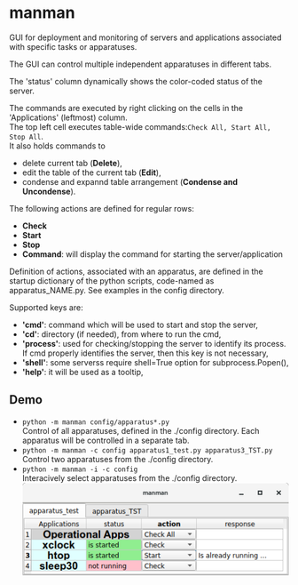 # manman
GUI for deployment and monitoring of servers and applications
associated with specific tasks or apparatuses.<br>

The GUI can control multiple independent apparatuses in different tabs.

The 'status' column dynamically shows the color-coded status of the server.

The commands are executed by right clicking on the cells in the 'Applications' (leftmost) column.<br>
The top left cell executes table-wide commands:```Check All, Start All, Stop All```.<br>
It also holds commands to
- delete current tab (**Delete**),
- edit the table of the current tab (**Edit**),
- condense and expannd table arrangement (**Condense and Uncondense**).

The following actions are defined for regular rows:
  - **Check**
  - **Start**
  - **Stop**
  - **Command**: will display the command for starting the server/application

Definition of actions, associated with an apparatus, are defined in the 
startup dictionary of the python scripts, code-named as apparatus_NAME.py. See examples in the config directory.

Supported keys are:
  - **'cmd'**: command which will be used to start and stop the server,
  - **'cd'**:   directory (if needed), from where to run the cmd,
  - **'process'**: used for checking/stopping the server to identify 
     its process. If cmd properly identifies the 
     server, then this key is not necessary,
  - **'shell'**: some serverss require shell=True option for subprocess.Popen(),
  - **'help'**: it will be used as a tooltip,

## Demo
  - ```python -m manman config/apparatus*.py```<br>
Control of all apparatuses, defined in the ./config directory.
Each apparatus will be controlled in a separate tab.
  - ```python -m manman -c config apparatus1_test.py apparatus3_TST.py```<br>
Control two apparatuses from the ./config directory.
  - ```python -m manman -i -c config```<br>
Interacively select apparatuses from the ./config directory.<br>
![manman](docs/manman.png)

